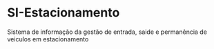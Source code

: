# SI-Estacionamento
Sistema de informação da gestão de entrada, saide e permanência de veiculos em estacionamento
